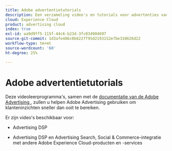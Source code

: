 ```yaml
---
title: Adobe advertentietutorials
description: Een verzameling video's en tutorials voor advertenties van Adobe.
cloud: Experience Cloud
product: advertising cloud
index: true
exl-id: aa9d9ff5-115f-44c6-b23d-3fc034904697
source-git-commit: 1d3afe486c0b6227f95d2193152e7be310626d22
workflow-type: tm+mt
source-wordcount: '60'
ht-degree: 25%

---
```


# Adobe advertentietutorials

Deze videoleerprogramma&#39;s, samen met de [ documentatie van de Adobe Advertising ](https://experienceleague.adobe.com/en/docs/advertising), zullen u helpen Adobe Advertising gebruiken om klanteninzichten sneller dan ooit te bereiken.

Er zijn video&#39;s beschikbaar voor:

* Advertising DSP

* Advertising DSP en Advertising Search, Social &amp; Commerce-integratie met andere Adobe Experience Cloud-producten en -services

<!--
See other -learn tutorials landing pages to get ideas for additional content
-->
